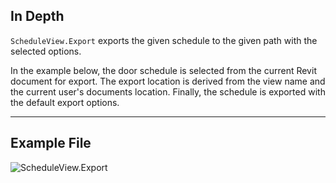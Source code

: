 ## In Depth
`ScheduleView.Export` exports the given schedule to the given path with the selected options.

In the example below, the door schedule is selected from the current Revit document for export. The export location is derived from the view name and the current user's documents location. Finally, the schedule is exported with the default export options.
___
## Example File

![ScheduleView.Export](./Revit.Elements.Views.ScheduleView.Export_img.jpg)
